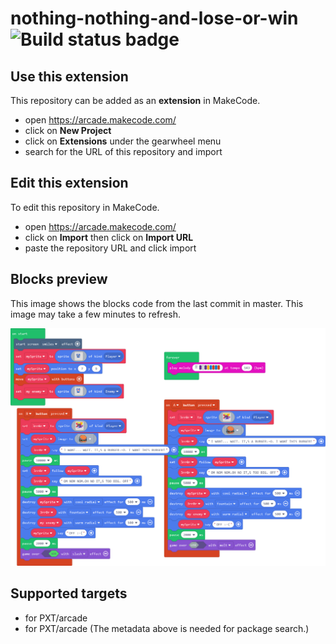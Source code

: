 # nothing-nothing-and-lose-or-win ![Build status badge](https://github.com/partypiotr/nothing-nothing-and-lose-or-win/workflows/MakeCode/badge.svg)



## Use this extension

This repository can be added as an **extension** in MakeCode.

* open https://arcade.makecode.com/
* click on **New Project**
* click on **Extensions** under the gearwheel menu
* search for the URL of this repository and import

## Edit this extension

To edit this repository in MakeCode.

* open https://arcade.makecode.com/
* click on **Import** then click on **Import URL**
* paste the repository URL and click import

## Blocks preview

This image shows the blocks code from the last commit in master.
This image may take a few minutes to refresh.

![A rendered view of the blocks](https://github.com/partypiotr/nothing-nothing-and-lose-or-win/raw/master/.makecode/blocks.png)

## Supported targets

* for PXT/arcade
* for PXT/arcade
(The metadata above is needed for package search.)

